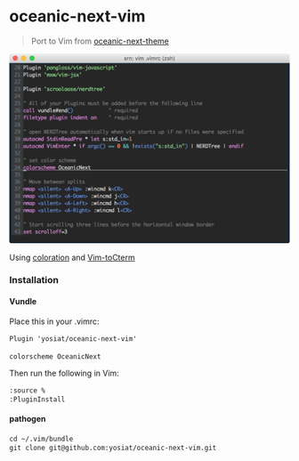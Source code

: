 # oceanic-next-vim

> Port to Vim from [oceanic-next-theme](https://github.com/voronianski/oceanic-next-theme)

![](oceanic-next-vim.png)

Using [coloration](https://github.com/sickill/coloration) and [Vim-toCterm](shawnbiddle.com/Vim-toCterm/)

### Installation

#### Vundle

Place this in your .vimrc:

```
Plugin 'yosiat/oceanic-next-vim'

colorscheme OceanicNext
```

Then run the following in Vim:

```
:source %
:PluginInstall
```

#### pathogen
```
cd ~/.vim/bundle
git clone git@github.com:yosiat/oceanic-next-vim.git
```
